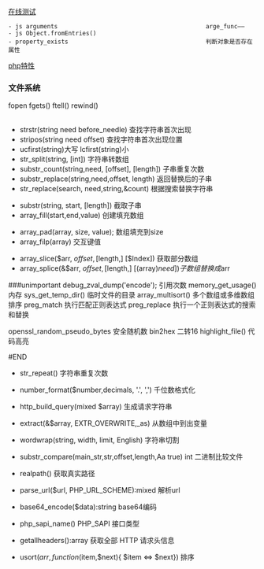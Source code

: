 [在线测试](http://php.jsrun.net/)

```
- js arguments                                          arge_func——
- js Object.fromEntries()
- property_exists                                       判断对象是否存在属性 
```

[php特性](https://xiaoxiami.gitbook.io/php-7/php-71x-xin-te-xing/xin-te-xing/ke-wei-kong-ff08-nullable-ff09-lei-xing)
### 文件系统
fopen fgets() ftell() rewind()

## 
+ strstr(string need before_needle) 查找字符串首次出现
+ stripos(string need offset)  查找字符串首次出现位置
+ ucfirst(string)大写  lcfirst(string)小
+ str_split(string, [int]) 字符串转数组
+ substr_count(string,need, [offset], [length]) 子串重复次数
+ substr_replace(string,need,offset, length) 返回替换后的子串
+ str_replace(search, need,string,&count) 根据搜索替换字符串

- substr(string, start, [length])                        截取子串   
- array_fill(start,end,value)   创建填充数组
+ array_pad(array, size, value); 数组填充到size
+ array_filp(array) 交互键值
- array_slice($arr, $offset, [$length,] [$Index])        获取部分数组
- array_splice(&$arr, $offset,[$length,] [(array)$need]) 子数组替换成$arr

###unimportant
debug_zval_dump('encode');   引用次数 
memory_get_usage()           内存
sys_get_temp_dir()           临时文件的目录
array_multisort()            多个数组或多维数组排序
preg_match                   执行匹配正则表达式
preg_replace                 执行一个正则表达式的搜索和替换

openssl_random_pseudo_bytes  安全随机数
bin2hex                      二转16
highlight_file()             代码高亮

#END
- str_repeat()                                           字符串重复次数
- number_format($number,decimals, '.', ',')              千位数格式化
- http_build_query(mixed $array)                         生成请求字符串
- extract(&$array, EXTR_OVERWRITE,_as)                   从数组中到出变量


- wordwrap(string, width, limit, English)                字符串切割
- substr_compare(main_str,str,offset,length,Aa true) int 二进制比较文件
- realpath()                                             获取真实路径
- parse_url($url, PHP_URL_SCHEME):mixed                  解析url
- base64_encode($data):string                            base64编码
- php_sapi_name() PHP_SAPI                               接口类型
- getallheaders():array                                  获取全部 HTTP 请求头信息
- usort($arr,function($item,$next){ $item <=> $next})    排序